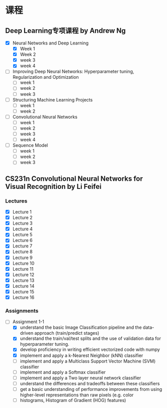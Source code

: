 # 课程

## Deep Learning专项课程 by Andrew Ng
- [X] Neural Networks and Deep Learning
     - [X] Week 1
     - [X] Week 2
     - [X] week 3
     - [X] week 4
- [ ] Improving Deep Neural Networks: Hyperparameter tuning, Regularization and Optimization
     - [ ] week 1
     - [ ] week 2
     - [ ] week 3
- [ ] Structuring Machine Learning Projects
     - [ ] week 1
     - [ ] week 2
- [ ] Convolutional Neural Networks
     - [ ] week 1
     - [ ] week 2
     - [ ] week 3
     - [ ] week 4
- [ ] Sequence Model
     - [ ] week 1
     - [ ] week 2
     - [ ] week 3

## CS231n Convolutional Neural Networks for Visual Recognition by Li Feifei
### Lectures
- [X] Lecture 1
- [X] Lecture 2
- [X] Lecture 3
- [X] Lecture 4
- [X] Lecture 5
- [X] Lecture 6
- [X] Lecture 7
- [X] Lecture 8
- [X] Lecture 9
- [X] Lecture 10
- [X] Lecture 11
- [X] Lecture 12
- [X] Lecture 13
- [X] Lecture 14
- [X] Lecture 15
- [X] Lecture 16
### Assignments
- [ ] Assignment 1-1
    - [X] understand the basic Image Classification pipeline and the data-driven approach (train/predict stages)
    - [X] understand the train/val/test splits and the use of validation data for hyperparameter tuning.
    - [X] develop proficiency in writing efficient vectorized code with numpy
    - [X] implement and apply a k-Nearest Neighbor (kNN) classifier
    - [ ] implement and apply a Multiclass Support Vector Machine (SVM) classifier
    - [ ] implement and apply a Softmax classifier
    - [ ] implement and apply a Two layer neural network classifier
    - [ ] understand the differences and tradeoffs between these classifiers
    - [ ] get a basic understanding of performance improvements from using higher-level representations than raw pixels (e.g. color 
    - [ ] histograms, Histogram of Gradient (HOG) features)
